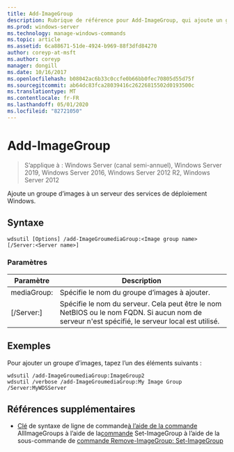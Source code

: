 ```yaml
---
title: Add-ImageGroup
description: Rubrique de référence pour Add-ImageGroup, qui ajoute un groupe d’images à un serveur des services de déploiement Windows.
ms.prod: windows-server
ms.technology: manage-windows-commands
ms.topic: article
ms.assetid: 6ca88671-51de-4924-b969-88f3dfd84270
author: coreyp-at-msft
ms.author: coreyp
manager: dongill
ms.date: 10/16/2017
ms.openlocfilehash: b08042ac6b33c0ccfe0b66bb0fec70805d55d75f
ms.sourcegitcommit: ab64dc83fca28039416c26226815502d0193500c
ms.translationtype: MT
ms.contentlocale: fr-FR
ms.lasthandoff: 05/01/2020
ms.locfileid: "82721050"
---
```

# <a name="add-imagegroup"></a>Add-ImageGroup

> S’applique à : Windows Server (canal semi-annuel), Windows Server 2019, Windows Server 2016, Windows Server 2012 R2, Windows Server 2012

Ajoute un groupe d’images à un serveur des services de déploiement Windows.

## <a name="syntax"></a>Syntaxe
```
wdsutil [Options] /add-ImageGroumediaGroup:<Image group name> [/Server:<Server name>]
```
### <a name="parameters"></a>Paramètres
|Paramètre|Description|
|-------|--------|
mediaGroup:<Image group name>|Spécifie le nom du groupe d’images à ajouter.|
|[/Server:<Server name>]|Spécifie le nom du serveur. Cela peut être le nom NetBIOS ou le nom FQDN. Si aucun nom de serveur n'est spécifié, le serveur local est utilisé.|
## <a name="examples"></a>Exemples
Pour ajouter un groupe d’images, tapez l’un des éléments suivants :
```
wdsutil /add-ImageGroumediaGroup:ImageGroup2
wdsutil /verbose /add-ImageGroumediaGroup:My Image Group /Server:MyWDSServer
```
## <a name="additional-references"></a>Références supplémentaires
- [Clé](command-line-syntax-key.md)
de syntaxe de ligne de commande[à l’aide de la commande](using-the-get-allimagegroups-command.md)
AllImageGroups à l’aide de la[commande](using-the-get-imagegroup-command.md)
Set-ImageGroup à l’aide de la sous-commande de
[commande Remove-ImageGroup](using-the-remove-imagegroup-command.md)[: Set-ImageGroup](subcommand-set-imagegroup.md)
